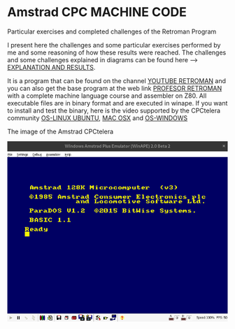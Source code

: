 # Amstrad CPC MACHINE CODE
Particular exercises and completed challenges of the Retroman Program


I present here the challenges and some particular exercises performed by me and some reasoning of how these results were reached. The challenges and some challenges explained in diagrams can be found here --> [EXPLANATION AND RESULTS](https://github.com/aggranadoss/amstradcpc-machine-code/tree/master/amstrad_cpc_exercises_resolved).

It is a program that can be found on the channel [YOUTUBE RETROMAN](https://www.youtube.com/@ProfesorRetroman/about) and you can also get the base 
program at the web link [PROFESOR RETROMAN](https://profesorretroman.com/) with a complete machine language course and assembler on Z80. All executable 
files are in binary format and are executed in winape. If you want to install and test the binary, here is the video supported by the CPCtelera community [OS-LINUX UBUNTU](https://www.youtube.com/watch?v=aItoD7OfdkM), [MAC OSX](https://www.youtube.com/watch?v=4a_dh0WXWic) and [OS-WINDOWS](https://www.youtube.com/watch?v=YIrbPEinYp0&list=RDCMUCSdIAKvPxlB3VlFDCBvI46A&index=3)

The image of the Amstrad CPCtelera

![](images/amstradcpc.png)
